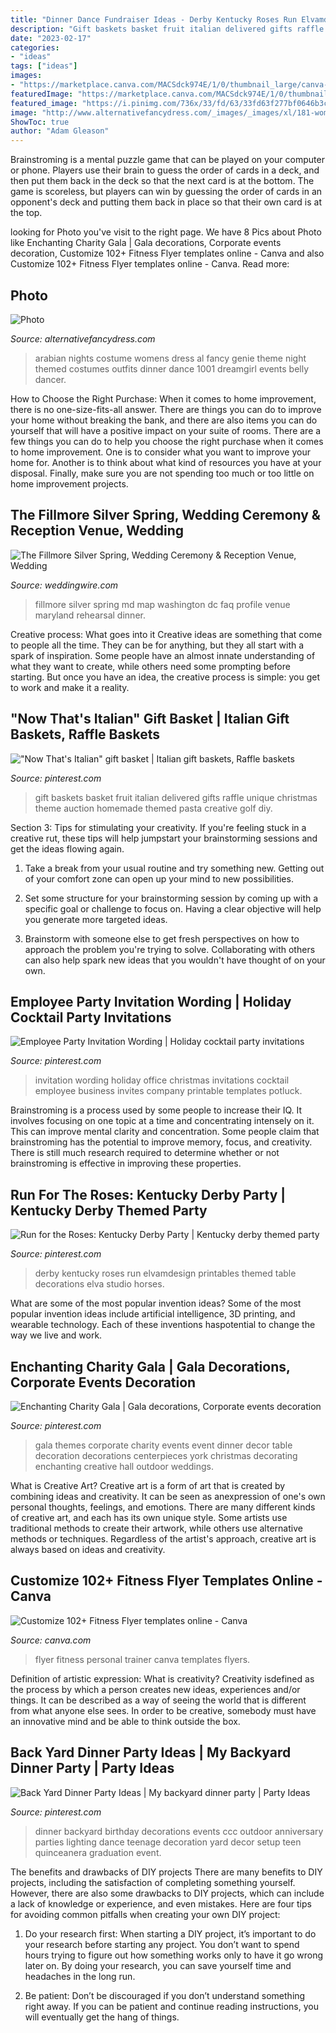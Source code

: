```yaml
---
title: "Dinner Dance Fundraiser Ideas - Derby Kentucky Roses Run Elvamdesign Printables Themed Table Decorations Elva Studio Horses"
description: "Gift baskets basket fruit italian delivered gifts raffle unique christmas theme auction homemade themed pasta creative golf diy"
date: "2023-02-17"
categories:
- "ideas"
tags: ["ideas"]
images:
- "https://marketplace.canva.com/MACSdck974E/1/0/thumbnail_large/canva-green-bold-creative-personal-trainer-flyer-MACSdck974E.jpg"
featuredImage: "https://marketplace.canva.com/MACSdck974E/1/0/thumbnail_large/canva-green-bold-creative-personal-trainer-flyer-MACSdck974E.jpg"
featured_image: "https://i.pinimg.com/736x/33/fd/63/33fd63f277bf0646b3cc654bb04b05a4.jpg"
image: "http://www.alternativefancydress.com/_images/_images/xl/181-womens-arabian-nights-costume-al-kazzam.jpg"
ShowToc: true
author: "Adam Gleason"
---
```



Brainstroming is a mental puzzle game that can be played on your computer or phone. Players use their brain to guess the order of cards in a deck, and then put them back in the deck so that the next card is at the bottom. The game is scoreless, but players can win by guessing the order of cards in an opponent's deck and putting them back in place so that their own card is at the top.

	

		
looking for Photo you've visit to the right page. We have 8 Pics about Photo like Enchanting Charity Gala | Gala decorations, Corporate events decoration, Customize 102+ Fitness Flyer templates online - Canva and also Customize 102+ Fitness Flyer templates online - Canva. Read more:
		
    
## Photo

<img loading=lazy src="http://www.alternativefancydress.com/_images/_images/xl/181-womens-arabian-nights-costume-al-kazzam.jpg" onerror="this.onerror=null;this.src='https://tse1.mm.bing.net/th?id=OIP.IMSMg8_xB6LAH2ms_tkiTwHaJo&amp;pid=15.1';" alt="Photo">

_Source: alternativefancydress.com_

>arabian nights costume womens dress al fancy genie theme night themed costumes outfits dinner dance 1001 dreamgirl events belly dancer. 

	

How to Choose the Right Purchase: When it comes to home improvement, there is no one-size-fits-all answer. There are things you can do to improve your home without breaking the bank, and there are also items you can do yourself that will have a positive impact on your suite of rooms.
There are a few things you can do to help you choose the right purchase when it comes to home improvement. One is to consider what you want to improve your home for. Another is to think about what kind of resources you have at your disposal. Finally, make sure you are not spending too much or too little on home improvement projects.

    
## The Fillmore Silver Spring, Wedding Ceremony &amp; Reception Venue, Wedding

<img loading=lazy src="http://wwcdn.weddingwire.com/vendor/540001_545000/543646/thumbnails/800x800_1342561331347-fillmore2.jpg" onerror="this.onerror=null;this.src='https://tse4.mm.bing.net/th?id=OIP.tFZJL_f4T4zSmDqb5KdoVwHaE7&amp;pid=15.1';" alt="The Fillmore Silver Spring, Wedding Ceremony &amp; Reception Venue, Wedding">

_Source: weddingwire.com_

>fillmore silver spring md map washington dc faq profile venue maryland rehearsal dinner. 

	

Creative process: What goes into it
Creative ideas are something that come to people all the time. They can be for anything, but they all start with a spark of inspiration. Some people have an almost innate understanding of what they want to create, while others need some prompting before starting. But once you have an idea, the creative process is simple: you get to work and make it a reality.

    
## &quot;Now That&#039;s Italian&quot; Gift Basket | Italian Gift Baskets, Raffle Baskets

<img loading=lazy src="https://i.pinimg.com/originals/86/63/38/86633810e96be17fccb8e00b21da5210.jpg" onerror="this.onerror=null;this.src='https://tse1.mm.bing.net/th?id=OIP.psAkyih1_uL_K8HRMEpByAHaJ4&amp;pid=15.1';" alt="&quot;Now That&#039;s Italian&quot; gift basket | Italian gift baskets, Raffle baskets">

_Source: pinterest.com_

>gift baskets basket fruit italian delivered gifts raffle unique christmas theme auction homemade themed pasta creative golf diy. 

	

Section 3: Tips for stimulating your creativity.
If you're feeling stuck in a creative rut, these tips will help jumpstart your brainstorming sessions and get the ideas flowing again.
1. Take a break from your usual routine and try something new. Getting out of your comfort zone can open up your mind to new possibilities.

2. Set some structure for your brainstorming session by coming up with a specific goal or challenge to focus on. Having a clear objective will help you generate more targeted ideas.

3. Brainstorm with someone else to get fresh perspectives on how to approach the problem you're trying to solve. Collaborating with others can also help spark new ideas that you wouldn't have thought of on your own.

    
## Employee Party Invitation Wording | Holiday Cocktail Party Invitations

<img loading=lazy src="https://i.pinimg.com/736x/33/fd/63/33fd63f277bf0646b3cc654bb04b05a4.jpg" onerror="this.onerror=null;this.src='https://tse4.mm.bing.net/th?id=OIP.fpy1QtSz8Xk0QHhLFSOF2wAAAA&amp;pid=15.1';" alt="Employee Party Invitation Wording | Holiday cocktail party invitations">

_Source: pinterest.com_

>invitation wording holiday office christmas invitations cocktail employee business invites company printable templates potluck. 

	

Brainstroming is a process used by some people to increase their IQ. It involves focusing on one topic at a time and concentrating intensely on it. This can improve mental clarity and concentration. Some people claim that brainstroming has the potential to improve memory, focus, and creativity. There is still much research required to determine whether or not brainstroming is effective in improving these properties.

    
## Run For The Roses: Kentucky Derby Party | Kentucky Derby Themed Party

<img loading=lazy src="https://i.pinimg.com/736x/31/64/fe/3164fe8cb86bb9e965bf9123383aa17e.jpg" onerror="this.onerror=null;this.src='https://tse3.mm.bing.net/th?id=OIP.bMqwdTMN4MYKDkfczjpZJQHaLJ&amp;pid=15.1';" alt="Run for the Roses: Kentucky Derby Party | Kentucky derby themed party">

_Source: pinterest.com_

>derby kentucky roses run elvamdesign printables themed table decorations elva studio horses. 

	

What are some of the most popular invention ideas?
Some of the most popular invention ideas include artificial intelligence, 3D printing, and wearable technology. Each of these inventions haspotential to change the way we live and work.

    
## Enchanting Charity Gala | Gala Decorations, Corporate Events Decoration

<img loading=lazy src="https://i.pinimg.com/originals/d7/bc/e4/d7bce4bb4f2a8eeac3511d8510200453.jpg" onerror="this.onerror=null;this.src='https://tse1.mm.bing.net/th?id=OIP.Sb8SXvRv3XtXijfusW8MwQHaKT&amp;pid=15.1';" alt="Enchanting Charity Gala | Gala decorations, Corporate events decoration">

_Source: pinterest.com_

>gala themes corporate charity events event dinner decor table decoration decorations centerpieces york christmas decorating enchanting creative hall outdoor weddings. 

	

What is Creative Art?
Creative art is a form of art that is created by combining ideas and creativity. It can be seen as anexpression of one's own personal thoughts, feelings, and emotions. There are many different kinds of creative art, and each has its own unique style. Some artists use traditional methods to create their artwork, while others use alternative methods or techniques. Regardless of the artist's approach, creative art is always based on ideas and creativity.

    
## Customize 102+ Fitness Flyer Templates Online - Canva

<img loading=lazy src="https://marketplace.canva.com/MACSdck974E/1/0/thumbnail_large/canva-green-bold-creative-personal-trainer-flyer-MACSdck974E.jpg" onerror="this.onerror=null;this.src='https://tse4.mm.bing.net/th?id=OIP.iMojzP3SkjEaEpb7maHmhgAAAA&amp;pid=15.1';" alt="Customize 102+ Fitness Flyer templates online - Canva">

_Source: canva.com_

>flyer fitness personal trainer canva templates flyers. 

	

Definition of artistic expression: What is creativity?
Creativity isdefined as the process by which a person creates new ideas, experiences and/or things. It can be described as a way of seeing the world that is different from what anyone else sees. In order to be creative, somebody must have an innovative mind and be able to think outside the box.

    
## Back Yard Dinner Party Ideas | My Backyard Dinner Party | Party Ideas

<img loading=lazy src="https://i.pinimg.com/originals/39/a7/58/39a75814e618dbd9e5aa7a16c6f2f13a.jpg" onerror="this.onerror=null;this.src='https://tse3.mm.bing.net/th?id=OIP.Qg8BjsSv8kj5N_IK_TUF5gHaLH&amp;pid=15.1';" alt="Back Yard Dinner Party Ideas | My backyard dinner party | Party Ideas">

_Source: pinterest.com_

>dinner backyard birthday decorations events ccc outdoor anniversary parties lighting dance teenage decoration yard decor setup teen quinceanera graduation event. 

	

The benefits and drawbacks of DIY projects
There are many benefits to DIY projects, including the satisfaction of completing something yourself. However, there are also some drawbacks to DIY projects, which can include a lack of knowledge or experience, and even mistakes. Here are four tips for avoiding common pitfalls when creating your own DIY project:
1. Do your research first: When starting a DIY project, it’s important to do your research before starting any project. You don’t want to spend hours trying to figure out how something works only to have it go wrong later on. By doing your research, you can save yourself time and headaches in the long run.

2. Be patient: Don’t be discouraged if you don’t understand something right away. If you can be patient and continue reading instructions, you will eventually get the hang of things.

